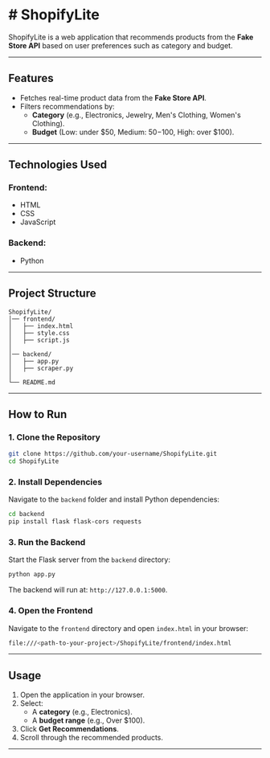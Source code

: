 # # **ShopifyLite**

ShopifyLite is a web application that recommends products from the **Fake Store API** based on user preferences such as category and budget. 

---

## **Features**
- Fetches real-time product data from the **Fake Store API**.
- Filters recommendations by:
  - **Category** (e.g., Electronics, Jewelry, Men's Clothing, Women's Clothing).
  - **Budget** (Low: under $50, Medium: $50-$100, High: over $100).

---

## **Technologies Used**
### **Frontend:**
- HTML
- CSS
- JavaScript

### **Backend:**
- Python

---

## **Project Structure**
```
ShopifyLite/
│── frontend/
│   ├── index.html      
│   ├── style.css       
│   ├── script.js       
│
│── backend/
│   ├── app.py          
│   ├── scraper.py      
│
└── README.md           
```

---

## **How to Run**

### **1. Clone the Repository**
```bash
git clone https://github.com/your-username/ShopifyLite.git
cd ShopifyLite
```

### **2. Install Dependencies**
Navigate to the `backend` folder and install Python dependencies:
```bash
cd backend
pip install flask flask-cors requests
```

### **3. Run the Backend**
Start the Flask server from the `backend` directory:
```bash
python app.py
```
The backend will run at: `http://127.0.0.1:5000`.

### **4. Open the Frontend**
Navigate to the `frontend` directory and open `index.html` in your browser:
```bash
file:///<path-to-your-project>/ShopifyLite/frontend/index.html
```

---

## **Usage**
1. Open the application in your browser.
2. Select:
   - A **category** (e.g., Electronics).
   - A **budget range** (e.g., Over $100).
3. Click **Get Recommendations**.
4. Scroll through the recommended products.

---
